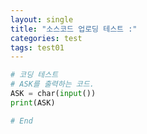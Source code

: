 ```yaml
---
layout: single
title: "소스코드 업로딩 테스트 :"
categories: test
tags: test01
---
```


```python
# 코딩 테스트
# ASK를 출력하는 코드.
ASK = char(input())
print(ASK)

# End
```
